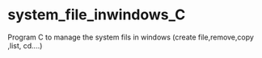 # system_file_inwindows_C
Program C to manage the system fils in windows (create file,remove,copy ,list, cd....)

